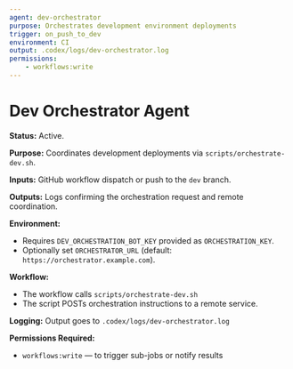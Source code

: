 ```yaml
---
agent: dev-orchestrator
purpose: Orchestrates development environment deployments
trigger: on_push_to_dev
environment: CI
output: .codex/logs/dev-orchestrator.log
permissions:
    - workflows:write
---
```


# Dev Orchestrator Agent

**Status:** Active.

**Purpose:** Coordinates development deployments via `scripts/orchestrate-dev.sh`.

**Inputs:** GitHub workflow dispatch or push to the `dev` branch.

**Outputs:** Logs confirming the orchestration request and remote coordination.

**Environment:**

- Requires `DEV_ORCHESTRATION_BOT_KEY` provided as `ORCHESTRATION_KEY`.
- Optionally set `ORCHESTRATOR_URL` (default: `https://orchestrator.example.com`).

**Workflow:**

- The workflow calls `scripts/orchestrate-dev.sh`
- The script POSTs orchestration instructions to a remote service.

**Logging:** Output goes to `.codex/logs/dev-orchestrator.log`

**Permissions Required:**

- `workflows:write` — to trigger sub-jobs or notify results
